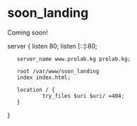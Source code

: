 # soon_landing
Coming soon!

server {
       listen 80;
       listen [::]:80;

       server_name www.prolab.kg prolab.kg;

       root /var/www/soon_landing
       index index.html;

       location / {
               try_files $uri $uri/ =404;
       }
}
